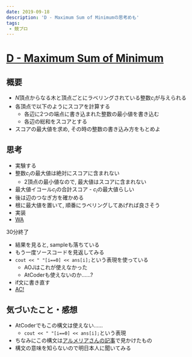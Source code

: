 ```yaml
---
date: 2019-09-18
description: 'D - Maximum Sum of Minimumの思考めも'
tags:
 - 競プロ
---
```


# [D - Maximum Sum of Minimum](https://atcoder.jp/contests/m-solutions2019/tasks/m_solutions2019_d)
## 概要
 - $N$頂点からなる木と頂点ごとにラベリングされている整数$c_i$が与えられる
 - 各頂点で以下のようにスコアを計算する
   - 各辺に2つの端点に書き込まれた整数の最小値を書き込む
   - 各辺の総和をスコアとする
 - スコアの最大値を求め, その時の整数の書き込み方をもとめよ

## 思考
 - 実験する
 - 整数$c_i$の最大値は絶対にスコアに含まれない
   - 2頂点の最小値なので, 最大値はスコアに含まれない
 - 最大値イコール$c_i$の合計スコア - $c_i$の最大値らしい
 - 後は辺のつなぎ方を確かめる
 - 根に最大値を置いて, 順番にラベリングしてあげれば良さそう
 - 実装
 - [WA](https://atcoder.jp/contests/m-solutions2019/submissions/7592428)

30分終了

 - 結果を見ると, sampleも落ちている
 - もう一度ソースコードを見返してみる
 - `cout << " "[i==0] << ans[i];`という表現を使っている
   - AOJはこれが使えなかった
   - AtCoderも使えないのか......?
 - if文に書き直す
 - [AC!](https://atcoder.jp/contests/m-solutions2019/submissions/7608392)

## 気づいたこと・感想
 - AtCoderでもこの構文は使えない......
   - `cout << " "[i==0] << ans[i];`という表現
 - ちなみにこの構文は[アルメリアさんの記事](https://betrue12.hateblo.jp/entry/2019/09/07/171628)で見かけたもの
 - 構文の意味を知らないので明日本人に聞いてみる
